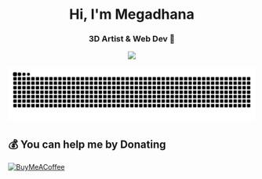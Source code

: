 <h1 align="center">Hi, I'm Megadhana</h1>
<h3 align="center">3D Artist & Web Dev 🐧</h3>



<div align="center">
  <img src="https://user-images.githubusercontent.com/22107794/139580686-887df369-edb8-4bc8-b607-4fbf6d7e4866.gif">


![snake gif](https://github.com/anharsaja/anharsaja/blob/output/github-contribution-grid-snake-dark.svg)
</div>


  ## 💰 You can help me by Donating
  [![BuyMeACoffee](https://img.shields.io/badge/Buy%20Me%20a%20Coffee-ffdd00?style=for-the-badge&logo=buy-me-a-coffee&logoColor=black)](https://saweria.co/MezumaTV) 
  

  
<!-- Proudly created with GPRM ( https://gprm.itsvg.in ) -->
